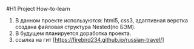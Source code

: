 #H1 Project How-to-learn  
1. В данном проекте используются: html5, css3, адаптивная верстка создана файловая структура Nested(по БЭМ).
2. В будущем планируется доработка проекта.
3. ссылка на гит [https://firebird234.github.io/russian-travel/]